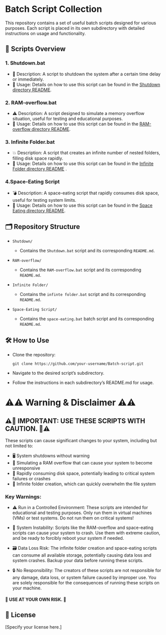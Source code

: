 # Batch Script Collection
This repository contains a set of useful batch scripts designed for various purposes. Each script is placed in its own subdirectory with detailed instructions on usage and functionality.

## 🚀 Scripts Overview
### 1. Shutdown.bat

- 🛑 Description: A script to shutdown the system after a certain time delay or immediately.
- 📄 Usage: Details on how to use this script can be found in the [Shutdown directory README](./Shutdown/README.md).


### 2. RAM-overflow.bat
- ⚠️ Description: A script designed to simulate a memory overflow situation, useful for testing and educational purposes.
- 📄 Usage: Details on how to use this script can be found in the [RAM-overflow directory README](./Ram-Overflow/README.md).

### 3. Infinite Folder.bat

- 💥 Description: A script that creates an infinite number of nested folders, filling disk space rapidly.
- 📄 Usage: Details on how to use this script can be found in the [Infinite Folder directory README](./Infinite%20Folder/README.md)
.

### 4.Space-Eating Script

- 💣 Description: A space-eating script that rapidly consumes disk space, useful for testing system limits.
- 📄 Usage: Details on how to use this script can be found in the [Space Eating directory README](./Space-Eater/README.md).

## 🗂️ Repository Structure

- `Shutdown/`

    - Contains the `Shutdown.bat` script and its corresponding `README.md`.

- `RAM-overflow/`

    - Contains the `RAM-overflow.bat` script and its corresponding `README.md`.

- `Infinite Folder/`

    - Contains the `infinte folder.bat` script and its corresponding `README.md`.

- `Space-Eating Script/`

    - Contains the `space-eating.bat` batch script and its corresponding `README.md`.

## 🛠️ How to Use
- Clone the repository:
  ```
  git clone https://github.com/your-username/Batch-script.git
  ```
- Navigate to the desired script’s subdirectory.

- Follow the instructions in each subdirectory’s README.md for usage.

#  ⚠️⚠️ Warning & Disclaimer ⚠️⚠️
## ⚠️🚨 IMPORTANT: USE THESE SCRIPTS WITH CAUTION. 🚨⚠️

These scripts can cause significant changes to your system, including but not limited to:

- 🖥️ System shutdowns without warning
- 🔄 Simulating a RAM overflow that can cause your system to become unresponsive
- 🧨 Rapidly consuming disk space, potentially leading to critical system failures or crashes
- 📁 Infinite folder creation, which can quickly overwhelm the file system
### Key Warnings:
- ⚠️ Run in a Controlled Environment: These scripts are intended for educational and testing purposes. Only run them in virtual machines (VMs) or test systems. Do not run them on critical systems!

- 🚫 System Instability: Scripts like the RAM-overflow and space-eating scripts can cause your system to crash. Use them with extreme caution, and be ready to forcibly reboot your system if needed.

-  🗃️ Data Loss Risk: The infinite folder creation and space-eating scripts can consume all available storage, potentially causing data loss and system crashes. Backup your data before running these scripts.

-  🔒 No Responsibility: The creators of these scripts are not responsible for any damage, data loss, or system failure caused by improper use. You are solely responsible for the consequences of running these scripts on your machine.

#### 🛑 USE AT YOUR OWN RISK. 🛑

## 📜 License
[Specify your license here.]
